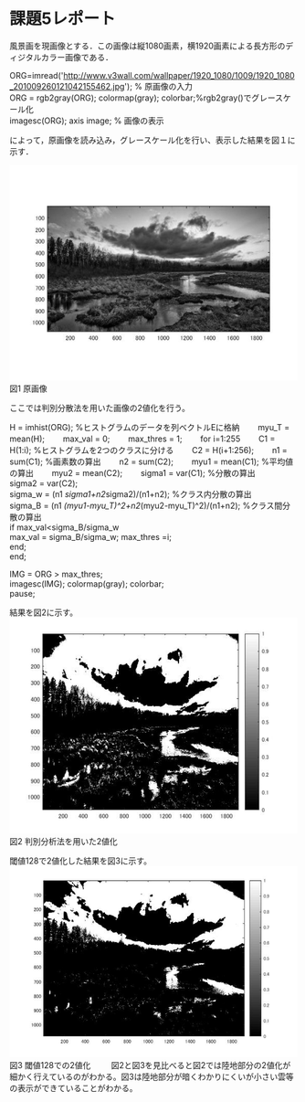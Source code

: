 ﻿# 課題5レポート

風景画を現画像とする．この画像は縦1080画素，横1920画素による長方形のディジタルカラー画像である．

ORG=imread('http://www.v3wall.com/wallpaper/1920_1080/1009/1920_1080_201009260121042155462.jpg'); % 原画像の入力  
ORG = rgb2gray(ORG); colormap(gray); colorbar;%rgb2gray()でグレースケール化  
imagesc(ORG); axis image; % 画像の表示  

によって，原画像を読み込み，グレースケール化を行い、表示した結果を図１に示す．  

![原画像](https://github.com/MogmogPakupaku/lecture_image_processing/blob/master/image/kadai2_gryorg.jpg)  
図1 原画像

ここでは判別分散法を用いた画像の2値化を行う。　

H = imhist(ORG); %ヒストグラムのデータを列ベクトルEに格納　　
myu_T = mean(H);　　
max_val = 0;　　
max_thres = 1;　　
for i=1:255　　
C1 = H(1:i); %ヒストグラムを2つのクラスに分ける　　
C2 = H(i+1:256);　　
n1 = sum(C1); %画素数の算出　　
n2 = sum(C2);　　
myu1 = mean(C1); %平均値の算出　　
myu2 = mean(C2);　　
sigma1 = var(C1); %分散の算出  
sigma2 = var(C2);  
sigma_w = (n1 *sigma1+n2*sigma2)/(n1+n2); %クラス内分散の算出  
sigma_B = (n1 *(myu1-myu_T)^2+n2*(myu2-myu_T)^2)/(n1+n2); %クラス間分散の算出  
if max_val<sigma_B/sigma_w  
max_val = sigma_B/sigma_w; 
max_thres =i;  
end;  
end;  

IMG = ORG > max_thres;  
imagesc(IMG); colormap(gray); colorbar;  
pause;  

結果を図2に示す。　
![原画像](https://github.com/MogmogPakupaku/lecture_image_processing/blob/master/image/kadai5_1.jpg)  
図2 判別分析法を用いた2値化

閾値128で2値化した結果を図3に示す。　
![原画像](https://github.com/MogmogPakupaku/lecture_image_processing/blob/master/image/kadai3_128.jpg)  
図3 閾値128での2値化
　　
図2と図3を見比べると図2では陸地部分の2値化が細かく行えているのがわかる。図3は陸地部分が暗くわかりにくいが小さい雲等の表示ができていることがわかる。
